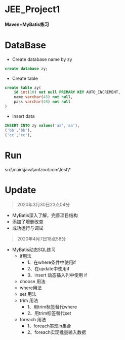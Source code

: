 # JEE_Project1
#### Maven+MyBatis练习

# DataBase
- Create database name by zy
```sql
create database zy;
```
- Create table
```sql
create table zy(
    id int(10) not null PRIMARY KEY AUTO_INCREMENT, 
    name varchar(45) not null, 
    pass varchar(45) not null
)
```
- Insert data
```sql
INSERT INTO zy values('aa','aa'),
('bb','bb'),
('cc','cc'),
```
# Run   
src\main\java\anlzou\com\test\\*

# Update
> 2020年3月30日23点04分

- MyBatis深入了解，完善项目结构
- 添加了增删改查
- 成功运行与调试

> 2020年4月7日18点58分

- MyBatis动态SQL练习
    - if用法
        - 1、在where条件中使用if
        - 2、在update中使用if
        - 3、insert 动态插入列中使用 if
    - choose 用法
    - where用法
    - set 用法
    - trim 用法
        - 1、用trim标签替代where
        - 2、用trim标签替代set
    - foreach 用法
        - 1、foreach实现in集合
        - 2、foreach实现批量输入数据 